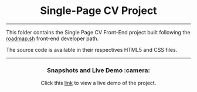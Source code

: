 <!-- TITLE -->
<h1 align="center">
    Single-Page CV Project
</h1>
<hr/>
<!-- TITLE -->

<!-- DESCRIPTION -->
This folder contains the Single Page CV Front-End project built following the <a href="https://roadmap.sh/">roadmap.sh<a/> front-end developer path.

The source code is available in their respectives HTML5 and CSS files.
<br/>

<hr/>
<!-- DESCRIPTION -->

<!-- PREVIEW AND DEMO -->
<h3 align="center">
  Snapshots and Live Demo :camera:
</h3>
<p align="center">
  Click this <a href="https://carlospigurina-single-page-cv.netlify.app">link</a> to view a live demo of the project.
</p>
<br>

<!-- PREVIEW AND DEMO -->
<br>
